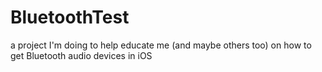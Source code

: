 BluetoothTest
=============

a project I'm doing to help educate me (and maybe others too) on how to get Bluetooth audio devices in iOS
